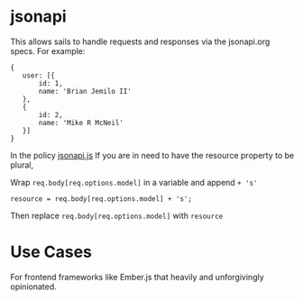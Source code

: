 # jsonapi #

This allows sails to handle requests and responses via the jsonapi.org specs. For example: 
	   
 ```
 {
 	user: [{
 		id: 1,
 		name: 'Brian Jemilo II'
 	},
 	{
 		id: 2,
 		name: 'Mike R McNeil'
 	}]
 }
 ```
 In the policy [jsonapi.js](https://github.com/JemiloII/contribute-to-sails101/blob/master/api/policies/jsonapi.js)
 If you are in need to have the resource property to be plural,
 
 Wrap `req.body[req.options.model]` in a variable and append `+ 's'`
 
 `resource = req.body[req.options.model] + 's';`
 
 Then replace `req.body[req.options.model]` with `resource`
 
 
 # Use Cases #
 
 For frontend frameworks like Ember.js that heavily and unforgivingly opinionated.
	


